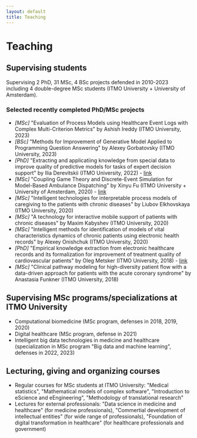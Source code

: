 ```yaml
---
layout: default
title: Teaching
---
```


# Teaching

## Supervising students

Supervising 2 PhD, 31 MSc, 4 BSc projects defended in 2010-2023 including 4 double-degree MSc students (ITMO University + University of Amsterdam). 

### Selected recently completed PhD/MSc projects

- *\[MSc\]* "Evaluation of Process Models using Healthcare Event Logs with Complex Multi-Criterion Metrics" by Ashish Ireddy (ITMO University, 2023)
- *\[BSc\]* "Methods for Improvement of Generative Model Applied to Programming Question Answering" by Alexey Gorbatovsky (ITMO University, 2023)
- *\[PhD\]* "Extracting and applicatiing knowledge from special data to improve quality of predictive models for tasks of expert decision support" by Ilia Derevitskii (ITMO University, 2022) - [link](https://dissovet.itmo.ru/dissertation/en/?number=752822)
- *\[MSc\]* "Coupling Game Theory and Discrete-Event Simulation for Model-Based Ambulance Dispatching" by Xinyu Fu (ITMO University + University of Amsterdam, 2020) - [link](https://scripties.uba.uva.nl/search?id=716615)
- *\[MSc\]* "Intelligent technologies for interpretable process models of caregiving to the patients with chronic diseases" by Liubov Elkhovskaya (ITMO University, 2020)
- *\[MSc\]* "A technology for interactive mobile support of patients with chronic diseases" by Maxim Kabyshev (ITMO University, 2020)
- *\[MSc\]* "Intelligent methods for identification of models of vital characteristics dynamics of chronic patients using electronic health records" by Alexey Onishchuk (ITMO University, 2020)
- *\[PhD\]* "Empirical knowledge extraction from electronic healthcare records and its formalization for improvement of treatment quality of cardiovascular patients" by Oleg Metsker (ITMO University, 2018) - [link](http://fppo.ifmo.ru/dissertation/?number=56153)
- *\[MSc\]* "Clinical pathway modeling for high-diversity patient flow with a data-driven approach  for patients with the acute coronary syndrome" by Anastasia Funkner (ITMO University, 2018)

## Supervising MSc programs/specializations at ITMO University

- Computational biomedicine (MSc program, defenses in 2018, 2019, 2020)
- Digital healthcare (MSc program, defense in 2021)
- Intelligent big data technologies in medicine and healthcare (specialization in MSc program "Big data and machine learning", defenses in 2022, 2023)

## Lecturing, giving and organizing courses

- Regular courses for MSc students at ITMO University: "Medical statistics", "Mathematical models of complex software", "Introduction to eScience and eEngineering", "Methodology of translational research"
- Lectures for external professionals: "Data science in medicine and healthcare" (for medicine professionals), "Commertial development of intellectual entities" (for wide range of professionals), "Foundation of digital transformation in healthcare" (for healthcare professionals and government)
